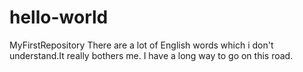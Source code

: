 # hello-world
MyFirstRepository
There are a lot of English words which i don't understand.It really bothers me. I have a long way to go on this road.

